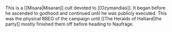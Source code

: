 This is a [[Misara|Misaran]] cult devoted to [[Ozymandias]]. It began before he ascended to godhood and continued until he was publicly executed. This was the physical BBEG of the campaign until [[The Heralds of Halliard|the party]] mostly finished them off before heading to Naufrage.
